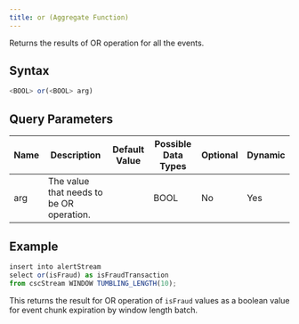 ```yaml
---
title: or (Aggregate Function)
---
```


Returns the results of OR operation for all the events.

## Syntax

```js
<BOOL> or(<BOOL> arg)
```

## Query Parameters

| Name | Description                              | Default Value | Possible Data Types | Optional | Dynamic |
|------|------------------------------------------|---------------|---------------------|----------|---------|
| arg  | The value that needs to be OR operation. |               | BOOL                | No       | Yes     |

## Example

```js
insert into alertStream
select or(isFraud) as isFraudTransaction
from cscStream WINDOW TUMBLING_LENGTH(10);
```

This returns the result for OR operation of `isFraud` values as a boolean value for event chunk expiration by window length batch.
